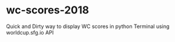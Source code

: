 # wc-scores-2018
Quick and Dirty way to display WC scores in python Terminal using worldcup.sfg.io API
